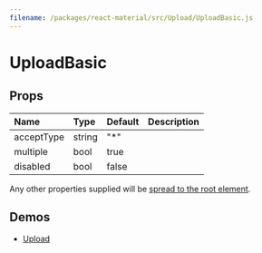 ```yaml
---
filename: /packages/react-material/src/Upload/UploadBasic.js
---
```


<!--- This documentation is automatically generated, do not try to edit it. -->

# UploadBasic



## Props

| Name | Type | Default | Description |
|:-----|:-----|:--------|:------------|
| <span class="prop-name">acceptType</span> | <span class="prop-type">string | <span class="prop-default">"*"</span> |  |
| <span class="prop-name">multiple</span> | <span class="prop-type">bool | <span class="prop-default">true</span> |  |
| <span class="prop-name">disabled</span> | <span class="prop-type">bool | <span class="prop-default">false</span> |  |

Any other properties supplied will be [spread to the root element](/guides/api#spread).

## Demos

- [Upload](/demos/upload)

